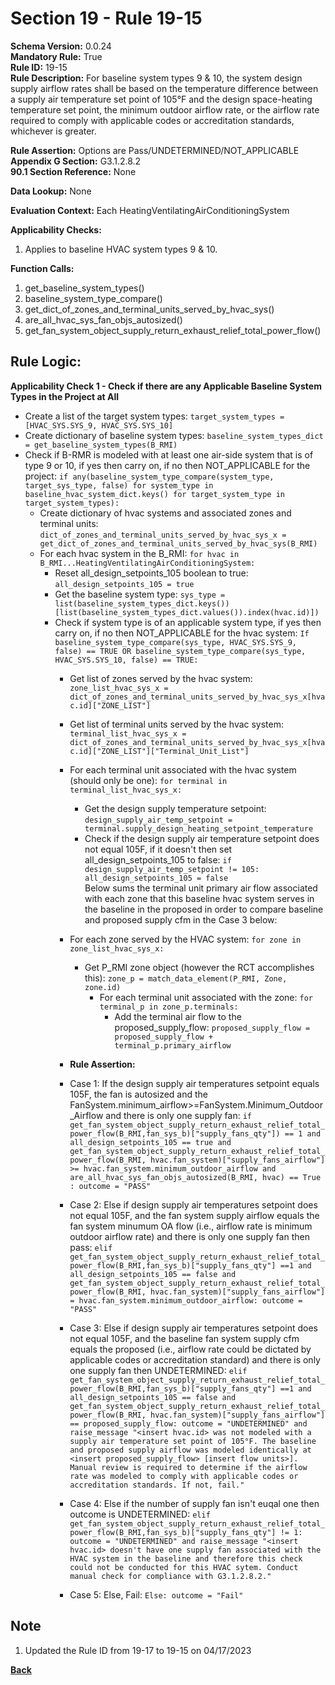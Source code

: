 # Section 19 - Rule 19-15           
**Schema Version:** 0.0.24  
**Mandatory Rule:** True    
**Rule ID:** 19-15               
**Rule Description:** For baseline system types 9 & 10, the system design supply airflow rates shall be based on the temperature difference between a supply air temperature set point of 105°F and the design space-heating temperature set point, the minimum outdoor airflow rate, or the airflow rate required to comply with applicable codes or accreditation standards, whichever is greater.  

**Rule Assertion:** Options are Pass/UNDETERMINED/NOT_APPLICABLE    
**Appendix G Section:** G3.1.2.8.2           
**90.1 Section Reference:** None  

**Data Lookup:** None    

**Evaluation Context:** Each HeatingVentilatingAirConditioningSystem  

**Applicability Checks:**  
1. Applies to baseline HVAC system types 9 & 10.     
   
   
**Function Calls:**  
1. get_baseline_system_types()    
2. baseline_system_type_compare()  
3. get_dict_of_zones_and_terminal_units_served_by_hvac_sys()   
4. are_all_hvac_sys_fan_objs_autosized() 
5. get_fan_system_object_supply_return_exhaust_relief_total_power_flow()  

## Rule Logic:   
**Applicability Check 1 - Check if there are any Applicable Baseline System Types in the Project at All**   
- Create a list of the target system types: `target_system_types = [HVAC_SYS.SYS_9, HVAC_SYS.SYS_10]`  
- Create dictionary of baseline system types: `baseline_system_types_dict = get_baseline_system_types(B_RMI)`  
- Check if B-RMR is modeled with at least one air-side system that is of type 9 or 10, if yes then carry on, if no then NOT_APPLICABLE for the project: `if any(baseline_system_type_compare(system_type, target_sys_type, false) for system_type in baseline_hvac_system_dict.keys() for target_system_type in target_system_types):` 
    - Create dictionary of hvac systems and associated zones and terminal units: `dict_of_zones_and_terminal_units_served_by_hvac_sys_x = get_dict_of_zones_and_terminal_units_served_by_hvac_sys(B_RMI)`  
    - For each hvac system in the B_RMI: `for hvac in B_RMI...HeatingVentilatingAirConditioningSystem:` 
        - Reset all_design_setpoints_105 boolean to true: `all_design_setpoints_105 = true`  
        - Get the baseline system type: `sys_type = list(baseline_system_types_dict.keys())[list(baseline_system_types_dict.values()).index(hvac.id)])`
        - Check if system type is of an applicable system type, if yes then carry on, if no then NOT_APPLICABLE for the hvac system:  `If baseline_system_type_compare(sys_type, HVAC_SYS.SYS_9, false) == TRUE OR baseline_system_type_compare(sys_type, HVAC_SYS.SYS_10, false) == TRUE: `    
            - Get list of zones served by the hvac system: `zone_list_hvac_sys_x = dict_of_zones_and_terminal_units_served_by_hvac_sys_x[hvac.id]["ZONE_LIST"]` 
            - Get list of terminal units served by the hvac system: `terminal_list_hvac_sys_x = dict_of_zones_and_terminal_units_served_by_hvac_sys_x[hvac.id]["ZONE_LIST"]["Terminal_Unit_List"]`  
            - For each terminal unit associated with the hvac system (should only be one): `for terminal in terminal_list_hvac_sys_x:`  
                - Get the design supply temperature setpoint: `design_supply_air_temp_setpoint = terminal.supply_design_heating_setpoint_temperature`  
                - Check if the design supply air temperature setpoint does not equal 105F, if it doesn't then set all_design_setpoints_105 to false: `if design_supply_air_temp_setpoint != 105: all_design_setpoints_105 = false`  
            Below sums the terminal unit primary air flow associated with each zone that this baseline hvac system serves in the baseline in the proposed in order to compare baseline and proposed supply cfm in the Case 3 below:
            - For each zone served by the HVAC system: `for zone in zone_list_hvac_sys_x:`  
                - Get P_RMI zone object (however the RCT accomplishes this): `zone_p = match_data_element(P_RMI, Zone, zone.id)`  
                    - For each terminal unit associated with the zone: `for terminal_p in zone_p.terminals:`  
                        - Add the terminal air flow to the proposed_supply_flow: `proposed_supply_flow = proposed_supply_flow + terminal_p.primary_airflow`              
            
            - **Rule Assertion:** 
            - Case 1: If the design supply air temperatures setpoint equals 105F, the fan is autosized and the FanSystem.minimum_airflow>=FanSystem.Minimum_Outdoor_Airflow and there is only one supply fan: `if get_fan_system_object_supply_return_exhaust_relief_total_power_flow(B_RMI,fan_sys_b)["supply_fans_qty"]) == 1 and all_design_setpoints_105 == true and get_fan_system_object_supply_return_exhaust_relief_total_power_flow(B_RMI, hvac.fan_system)["supply_fans_airflow"] >= hvac.fan_system.minimum_outdoor_airflow and are_all_hvac_sys_fan_objs_autosized(B_RMI, hvac) == True : outcome = "PASS"`  
            - Case 2: Else if design supply air temperatures setpoint does not equal 105F, and the fan system supply airflow equals the fan system minumum OA flow (i.e., airflow rate is minimum outdoor airflow rate) and there is only one supply fan then pass: `elif get_fan_system_object_supply_return_exhaust_relief_total_power_flow(B_RMI,fan_sys_b)["supply_fans_qty"] ==1 and all_design_setpoints_105 == false and get_fan_system_object_supply_return_exhaust_relief_total_power_flow(B_RMI, hvac.fan_system)["supply_fans_airflow"] = hvac.fan_system.minimum_outdoor_airflow: outcome = "PASS"`  
            - Case 3: Else if design supply air temperatures setpoint does not equal 105F, and the baseline fan system supply cfm equals the proposed (i.e., airflow rate could be dictated by applicable codes or accreditation standard) and there is only one supply fan then UNDETERMINED: `elif get_fan_system_object_supply_return_exhaust_relief_total_power_flow(B_RMI,fan_sys_b)["supply_fans_qty"] ==1 and all_design_setpoints_105 == false and get_fan_system_object_supply_return_exhaust_relief_total_power_flow(B_RMI, hvac.fan_system)["supply_fans_airflow"] == proposed_supply_flow: outcome = "UNDETERMINED" and raise_message "<insert hvac.id> was not modeled with a supply air temperature set point of 105°F. The baseline and proposed supply airflow was modeled identically at <insert proposed_supply_flow> [insert flow units>]. Manual review is required to determine if the airflow rate was modeled to comply with applicable codes or accreditation standards. If not, fail."`   
            - Case 4: Else if the number of supply fan isn't euqal one then outcome is UNDETERMINED: `elif get_fan_system_object_supply_return_exhaust_relief_total_power_flow(B_RMI,fan_sys_b)["supply_fans_qty"] != 1: outcome = "UNDETERMINED" and raise_message "<insert hvac.id> doesn't have one supply fan associated with the HVAC system in the baseline and therefore this check could not be conducted for this HVAC sytem. Conduct manual check for compliance with G3.1.2.8.2."`   
            - Case 5: Else, Fail: `Else: outcome = "Fail"`  
            
## Note
1. Updated the Rule ID from 19-17 to 19-15 on 04/17/2023

**[Back](_toc.md)**